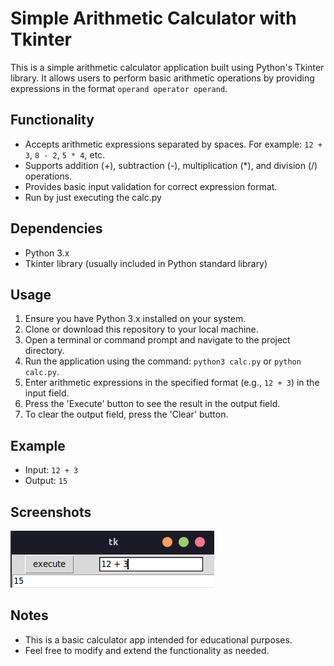 # Simple Arithmetic Calculator with Tkinter

This is a simple arithmetic calculator application built using Python's Tkinter library. It allows users to perform basic arithmetic operations by providing expressions in the format `operand operator operand`.

## Functionality

- Accepts arithmetic expressions separated by spaces. For example: `12 + 3`, `8 - 2`, `5 * 4`, etc.
- Supports addition (+), subtraction (-), multiplication (*), and division (/) operations.
- Provides basic input validation for correct expression format.
- Run by just executing the calc.py

## Dependencies

- Python 3.x
- Tkinter library (usually included in Python standard library)

## Usage

1. Ensure you have Python 3.x installed on your system.
2. Clone or download this repository to your local machine.
3. Open a terminal or command prompt and navigate to the project directory.
4. Run the application using the command: `python3 calc.py` or `python calc.py`.
5. Enter arithmetic expressions in the specified format (e.g., `12 + 3`) in the input field.
6. Press the 'Execute' button to see the result in the output field.
7. To clear the output field, press the 'Clear' button.

## Example

- Input: `12 + 3`
- Output: `15`

## Screenshots

![App Screenshot](/images/Screenshot%20from%202023-12-10%2003-17-44.png)

## Notes

- This is a basic calculator app intended for educational purposes.
- Feel free to modify and extend the functionality as needed.
